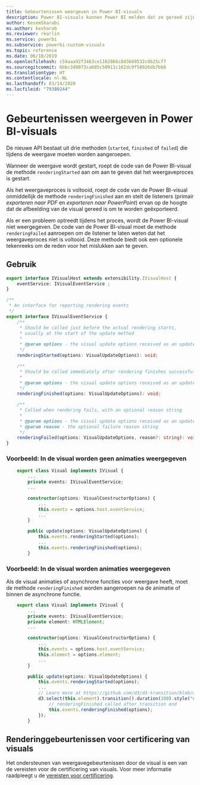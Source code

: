 ```yaml
---
title: Gebeurtenissen weergeven in Power BI-visuals
description: Power BI-visuals kunnen Power BI melden dat ze gereed zijn om te worden geëxporteerd naar Power Point of PDF.
author: KesemSharabi
ms.author: kesharab
ms.reviewer: rkarlin
ms.service: powerbi
ms.subservice: powerbi-custom-visuals
ms.topic: reference
ms.date: 06/18/2019
ms.openlocfilehash: c54aaa92f3463ce1102866c8d3b69532c8b25cf7
ms.sourcegitcommit: 6bbc3d0073ca605c50911c162dc9f58926db7b66
ms.translationtype: HT
ms.contentlocale: nl-NL
ms.lasthandoff: 03/14/2020
ms.locfileid: "79380244"
---
```

# <a name="render-events-in-power-bi-visuals"></a>Gebeurtenissen weergeven in Power BI-visuals

De nieuwe API bestaat uit drie methoden (`started`, `finished` of `failed`) die tijdens de weergave moeten worden aangeroepen.

Wanneer de weergave wordt gestart, roept de code van de Power BI-visual de methode `renderingStarted` aan om aan te geven dat het weergaveproces is gestart.

Als het weergaveproces is voltooid, roept de code van de Power BI-visual onmiddellijk de methode `renderingFinished` aan en stelt de listeners (primair *exporteren naar PDF* en *exporteren naar PowerPoint*) ervan op de hoogte dat de afbeelding van de visual gereed is om te worden geëxporteerd.

Als er een probleem optreedt tijdens het proces, wordt de Power BI-visual niet weergegeven. De code van de Power BI-visual moet de methode `renderingFailed` aanroepen om de listener te laten weten dat het weergaveproces niet is voltooid. Deze methode biedt ook een optionele tekenreeks om de reden voor het mislukken aan te geven.

## <a name="usage"></a>Gebruik

```typescript
export interface IVisualHost extends extensibility.IVisualHost {
    eventService: IVisualEventService ;
}

/**
 * An interface for reporting rendering events
 */
export interface IVisualEventService {
    /**
     * Should be called just before the actual rendering starts, 
     * usually at the start of the update method
     *
     * @param options - the visual update options received as an update parameter
     */
    renderingStarted(options: VisualUpdateOptions): void;

    /**
     * Should be called immediately after rendering finishes successfully
     * 
     * @param options - the visual update options received as an update parameter
     */
    renderingFinished(options: VisualUpdateOptions): void;

    /**
     * Called when rendering fails, with an optional reason string
     * 
     * @param options - the visual update options received as an update parameter
     * @param reason - the optional failure reason string
     */
    renderingFailed(options: VisualUpdateOptions, reason?: string): void;
}
```

### <a name="sample-the-visual-displays-no-animations"></a>Voorbeeld: In de visual worden geen animaties weergegeven

```typescript
    export class Visual implements IVisual {
        ...
        private events: IVisualEventService;
        ...

        constructor(options: VisualConstructorOptions) {
            ...
            this.events = options.host.eventService;
            ...
        }

        public update(options: VisualUpdateOptions) {
            this.events.renderingStarted(options);
            ...
            this.events.renderingFinished(options);
        }
```

### <a name="sample-the-visual-displays-animations"></a>Voorbeeld: In de visual worden animaties weergegeven

Als de visual animaties of asynchrone functies voor weergave heeft, moet de methode `renderingFinished` worden aangeroepen na de animatie of binnen de asynchrone functie.

```typescript
    export class Visual implements IVisual {
        ...
        private events: IVisualEventService;
        private element: HTMLElement;
        ...

        constructor(options: VisualConstructorOptions) {
            ...
            this.events = options.host.eventService;
            this.element = options.element;
            ...
        }

        public update(options: VisualUpdateOptions) {
            this.events.renderingStarted(options);
            ...
            // Learn more at https://github.com/d3/d3-transition/blob/master/README.md#transition_end
            d3.select(this.element).transition().duration(100).style("opacity","0").end().then(() => {
                // renderingFinished called after transition end
                this.events.renderingFinished(options);
            });
        }
```

## <a name="rendering-events-for-visual-certification"></a>Renderinggebeurtenissen voor certificering van visuals

Het ondersteunen van weergavegebeurtenissen door de visual is een van de vereisten voor de certificering van visuals. Voor meer informatie raadpleegt u de [vereisten voor certificering](power-bi-custom-visuals-certified.md#certification-requirements).